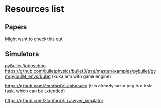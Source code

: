 # Resources list

## Papers
[Might want to check this out](https://openreview.net/forum?id=SkT5Yg-RZ)

## Simulators

[pyBullet Roboschool](https://github.com/openai/roboschool)
https://github.com/bulletphysics/bullet3/tree/master/examples/pybullet/gym/pybullet_envs/bullet
(kuka arm with game engine)

https://github.com/StanfordVL/robosuite
(this already has a peg in a hole task, which can be extended)

https://github.com/StanfordVL/sawyer_simulator